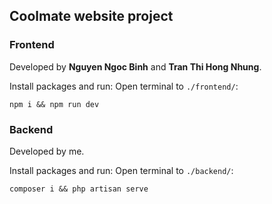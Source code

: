 ## Coolmate website project 

### Frontend

Developed by **Nguyen Ngoc Binh** and **Tran Thi Hong Nhung**.

Install packages and run: Open terminal to `./frontend/`:

```
npm i && npm run dev
```

### Backend

Developed by me.

Install packages and run: Open terminal to `./backend/`:

```
composer i && php artisan serve
```
